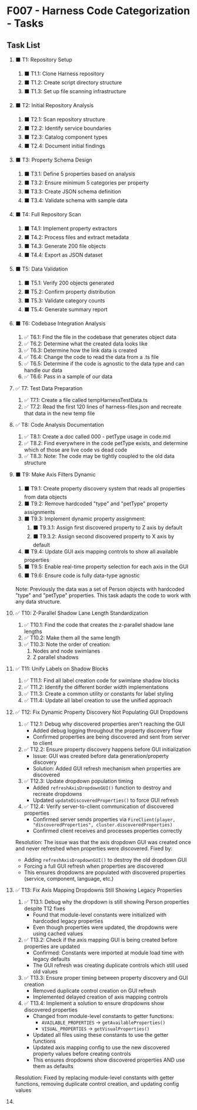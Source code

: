 # F007 - Harness Code Categorization - Tasks

## Task List

1. ⬛ T1: Repository Setup
   1. ⬛ T1.1: Clone Harness repository
   2. ⬛ T1.2: Create script directory structure
   3. ⬛ T1.3: Set up file scanning infrastructure

2. ⬛ T2: Initial Repository Analysis
   1. ⬛ T2.1: Scan repository structure
   2. ⬛ T2.2: Identify service boundaries
   3. ⬛ T2.3: Catalog component types
   4. ⬛ T2.4: Document initial findings

3. ⬛ T3: Property Schema Design
   1. ⬛ T3.1: Define 5 properties based on analysis
   2. ⬛ T3.2: Ensure minimum 5 categories per property
   3. ⬛ T3.3: Create JSON schema definition
   4. ⬛ T3.4: Validate schema with sample data

4. ⬛ T4: Full Repository Scan
   1. ⬛ T4.1: Implement property extractors
   2. ⬛ T4.2: Process files and extract metadata
   3. ⬛ T4.3: Generate 200 file objects
   4. ⬛ T4.4: Export as JSON dataset

5. ⬛ T5: Data Validation
   1. ⬛ T5.1: Verify 200 objects generated
   2. ⬛ T5.2: Confirm property distribution
   3. ⬛ T5.3: Validate category counts
   4. ⬛ T5.4: Generate summary report

6. ⬛ T6: Codebase Integration Analysis
   1. ✅ T6.1: Find the file in the codebase that generates object data
   2. ✅ T6.2: Determine what the created data looks like
   3. ✅ T6.3: Determine how the link data is created
   4. ✅ T6.4: Change the code to read the data from a .ts file
   5. ✅ T6.5: Determine if the code is agnostic to the data type and can handle our data
   6. ✅ T6.6: Pass in a sample of our data

7. ✅ T7: Test Data Preparation
   1. ✅ T7.1: Create a file called tempHarnessTestData.ts
   2. ✅ T7.2: Read the first 120 lines of harness-files.json and recreate that data in the new temp file

8. ✅ T8: Code Analysis Documentation
   1. ✅ T8.1: Create a doc called 000 - petType usage in code.md
   2. ✅ T8.2: Find everywhere in the code petType exists, and determine which of those are live code vs dead code
   3. ✅ T8.3: Note: The code may be tightly coupled to the old data structure


9. ⬛ T9: Make Axis Filters Dynamic
   1. ⬛ T9.1: Create property discovery system that reads all properties from data objects
   2. ⬛ T9.2: Remove hardcoded "type" and "petType" property assignments
   3. ⬛ T9.3: Implement dynamic property assignment:
      1. ⬛ T9.3.1: Assign first discovered property to Z axis by default
      2. ⬛ T9.3.2: Assign second discovered property to X axis by default
   4. ⬛ T9.4: Update GUI axis mapping controls to show all available properties
   5. ⬛ T9.5: Enable real-time property selection for each axis in the GUI
   6. ⬛ T9.6: Ensure code is fully data-type agnostic
   
   Note: Previously the data was a set of Person objects with hardcoded "type" and "petType" properties. This task adapts the code to work with any data structure.

10. ✅ T10: Z-Parallel Shadow Lane Length Standardization
    1. ✅ T10.1: Find the code that creates the z-parallel shadow lane lengths
    2. ✅ T10.2: Make them all the same length
    3. ✅ T10.3: Note the order of creation:
       1. Nodes and node swimlanes
       2. Z parallel shadows


11. ✅ T11: Unify Labels on Shadow Blocks
    1. ✅ T11.1: Find all label creation code for swimlane shadow blocks
    2. ✅ T11.2: Identify the different border width implementations
    3. ✅ T11.3: Create a common utility or constants for label styling
    4. ✅ T11.4: Update all label creation to use the unified approach



12. ✅ T12: Fix Dynamic Property Discovery Not Populating GUI Dropdowns
    1. ✅ T12.1: Debug why discovered properties aren't reaching the GUI
       - Added debug logging throughout the property discovery flow
       - Confirmed properties are being discovered and sent from server to client
    2. ✅ T12.2: Ensure property discovery happens before GUI initialization
       - Issue: GUI was created before data generation/property discovery
       - Solution: Added GUI refresh mechanism when properties are discovered
    3. ✅ T12.3: Update dropdown population timing
       - Added `refreshAxisDropdownGUI()` function to destroy and recreate dropdowns
       - Updated `updateDiscoveredProperties()` to force GUI refresh
    4. ✅ T12.4: Verify server-to-client communication of discovered properties
       - Confirmed server sends properties via `FireClient(player, "discoveredProperties", cluster.discoveredProperties)`
       - Confirmed client receives and processes properties correctly
    
    Resolution: The issue was that the axis dropdown GUI was created once and never refreshed when properties were discovered. Fixed by:
    - Adding `refreshAxisDropdownGUI()` to destroy the old dropdown GUI
    - Forcing a full GUI refresh when properties are discovered
    - This ensures dropdowns are populated with discovered properties (service, component, language, etc.)

13. ✅ T13: Fix Axis Mapping Dropdowns Still Showing Legacy Properties
    1. ✅ T13.1: Debug why the dropdown is still showing Person properties despite T12 fixes
       - Found that module-level constants were initialized with hardcoded legacy properties
       - Even though properties were updated, the dropdowns were using cached values
    2. ✅ T13.2: Check if the axis mapping GUI is being created before properties are updated
       - Confirmed: Constants were imported at module load time with legacy defaults
       - The GUI refresh was creating duplicate controls which still used old values
    3. ✅ T13.3: Ensure proper timing between property discovery and GUI creation
       - Removed duplicate control creation on GUI refresh
       - Implemented delayed creation of axis mapping controls
    4. ✅ T13.4: Implement a solution to ensure dropdowns show discovered properties
       - Changed from module-level constants to getter functions:
         - `AVAILABLE_PROPERTIES` → `getAvailableProperties()`
         - `VISUAL_PROPERTIES` → `getVisualProperties()`
       - Updated all files using these constants to use the getter functions
       - Updated axis mapping config to use the new discovered property values before creating controls
       - This ensures dropdowns show discovered properties AND use them as defaults
    
    Resolution: Fixed by replacing module-level constants with getter functions, removing duplicate control creation, and updating config values

14. 